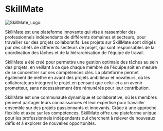 # SkillMate

![SkillMate_Logo](https://github.com/Sivan-Insta/SkillMate/assets/144802590/621d8ea7-43e3-4869-b957-d199c0107f57)

SkillMate est une plateforme innovante qui vise à rassembler des professionnels indépendants de
différents domaines et secteurs, pour travailler sur des projets collaboratifs. Les projets sur
SkillMate sont dirigés par des chefs de différents secteurs de projet, qui sont responsables de la
coordination des tâches et de la hiérarchisation de l'équipe de travail.

SkillMate a été créé pour permettre une gestion optimale des tâches au sein des projets, en veillant à ce
que chaque membre de l'équipe soit en mesure de se concentrer sur ses compétences clés. La plateforme
permet également de mettre en avant des projets ambitieux et novateurs, où les collaborateurs intègrent le
projet en pensant que celui-ci a un avenir prometteur, sans nécessairement être rémunérés pour leur
contribution.

SkillMate est une communauté dynamique et collaborative, où les membres peuvent partager leurs
connaissances et leur expertise pour travailler ensemble sur des projets passionnants et innovants. Grâce à
une approche flexible et axée sur les compétences, SkillMate offre une plateforme unique pour les
professionnels indépendants qui cherchent à relever de nouveaux défis et à explorer de nouvelles
opportunités.
